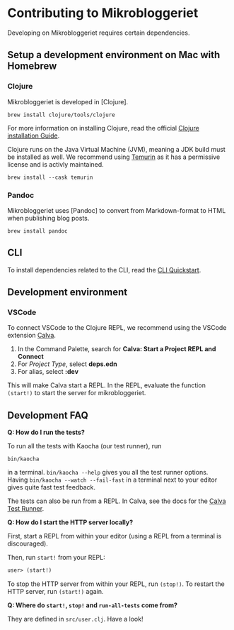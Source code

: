 # Contributing to Mikrobloggeriet

Developing on Mikrobloggeriet requires certain dependencies.

## Setup a development environment on Mac with Homebrew

### Clojure
Mikrobloggeriet is developed in [Clojure]. 
```shell
brew install clojure/tools/clojure
```
For more information on installing Clojure, read the official [Clojure installation Guide](https://clojure.org/guides/install_clojure).

Clojure runs on the Java Virtual Machine (JVM), meaning a JDK build must be installed as well.
We recommend using [Temurin] as it has a permissive license and is activly maintained.

```shell
brew install --cask temurin
```

### Pandoc
Mikrobloggeriet uses [Pandoc] to convert from Markdown-format to HTML when publishing blog posts. 
```shell
brew install pandoc
```

## CLI
To install dependencies related to the CLI, read the [CLI Quickstart].

## Development environment

### VSCode
To connect VSCode to the Clojure REPL, we recommend using the VSCode extension [Calva].

1. In the Command Palette, search for **Calva: Start a Project REPL and Connect**
2. For *Project Type*, select **deps.edn**
3. For alias, select **:dev**

This will make Calva start a REPL. In the REPL, evaluate the function `(start!)` to start the server for mikrobloggeriet. 

[Temurin]: https://adoptium.net/en-GB/
[CLI quickstart]: cli-quickstart.md
[Calva]: https://calva.io

## Development FAQ

**Q: How do I run the tests?**

To run all the tests with Kaocha (our test runner), run

    bin/kaocha

in a terminal.
`bin/kaocha --help` gives you all the test runner options.
Having `bin/kaocha --watch --fail-fast` in a terminal next to your editor gives quite fast test feedback.

The tests can also be run from a REPL.
In Calva, see the docs for the [Calva Test Runner].

[Calva Test Runner]: https://calva.io/test-runner/

**Q: How do I start the HTTP server locally?**

First, start a REPL from within your editor (using a REPL from a terminal is discouraged).

Then, run `start!` from your REPL:

```clojure
user> (start!)
```

To stop the HTTP server from within your REPL, run `(stop!)`.
To restart the HTTP server, run `(start!)` again.

**Q: Where do `start!`, `stop!` and `run-all-tests` come from?**

They are defined in `src/user.clj`.
Have a look!
